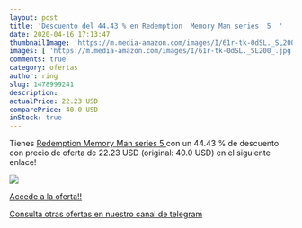 ```yaml
---
layout: post
title: 'Descuento del 44.43 % en Redemption  Memory Man series  5  '
date: 2020-04-16 17:13:47
thumbnailImage: 'https://m.media-amazon.com/images/I/61r-tk-0dSL._SL200_.jpg'
images: [ 'https://m.media-amazon.com/images/I/61r-tk-0dSL._SL200_.jpg' ]
comments: true
category: ofertas
author: ring
slug: 1478999241
description:
actualPrice: 22.23 USD
comparePrice: 40.0 USD
inStock: true
---
```


Tienes [Redemption  Memory Man series  5  ](https://www.amazon.com/dp/1478999241/?tag=redken08-20) con un 44.43 % de descuento con precio de oferta de 22.23 USD (original: 40.0 USD) en el siguiente enlace!

[![](https://m.media-amazon.com/images/I/61r-tk-0dSL._SL200_.jpg)](https://www.amazon.com/dp/1478999241/?tag=redken08-20)

[Accede a la oferta!!](https://www.amazon.com/dp/1478999241/?tag=redken08-20)

[Consulta otras ofertas en nuestro canal de telegram](https://t.me/s/ofertas25)
